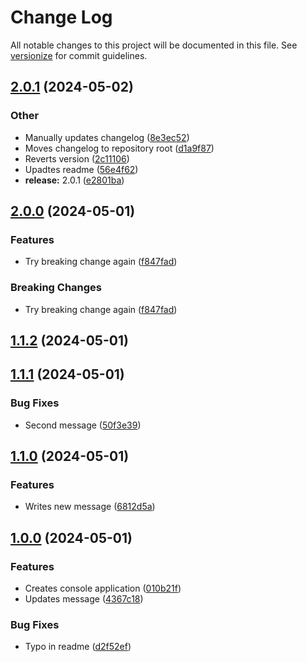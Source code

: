 # Change Log

All notable changes to this project will be documented in this file. See [versionize](https://github.com/versionize/versionize) for commit guidelines.


<a name="2.0.1"></a>
## [2.0.1](https://www.github.com/anapolima/versionize-automated-changelog/releases/tag/v2.0.1) (2024-05-02)

### Other

* Manually updates changelog ([8e3ec52](https://www.github.com/anapolima/versionize-automated-changelog/commit/8e3ec528a0184fe4fa7f2bec25a359e7c6b9fd18))
* Moves changelog to repository root ([d1a9f87](https://www.github.com/anapolima/versionize-automated-changelog/commit/d1a9f870620682948f0f26b4684255d5e34a1879))
* Reverts version ([2c11106](https://www.github.com/anapolima/versionize-automated-changelog/commit/2c111067ed264bf2cdbd19c0960adfe9caaf7cc4))
* Upadtes readme ([56e4f62](https://www.github.com/anapolima/versionize-automated-changelog/commit/56e4f62680e870670aa38552e4a239245f97a297))
* **release:** 2.0.1 ([e2801ba](https://www.github.com/anapolima/versionize-automated-changelog/commit/e2801ba363356edfc8c209478a82b6a7364b3a90))

<a name="2.0.0"></a>
## [2.0.0](https://www.github.com/anapolima/versionize-automated-changelog/releases/tag/v2.0.0) (2024-05-01)

### Features

* Try breaking change again ([f847fad](https://www.github.com/anapolima/versionize-automated-changelog/commit/f847fadd17a1c74d3b4c268d03a7781f73520f39))

### Breaking Changes

* Try breaking change again ([f847fad](https://www.github.com/anapolima/versionize-automated-changelog/commit/f847fadd17a1c74d3b4c268d03a7781f73520f39))

<a name="1.1.2"></a>
## [1.1.2](https://www.github.com/anapolima/versionize-automated-changelog/releases/tag/v1.1.2) (2024-05-01)

<a name="1.1.1"></a>
## [1.1.1](https://www.github.com/anapolima/versionize-automated-changelog/releases/tag/v1.1.1) (2024-05-01)

### Bug Fixes

* Second message ([50f3e39](https://www.github.com/anapolima/versionize-automated-changelog/commit/50f3e39be50c088c706259e9b0adf916b0c018db))

<a name="1.1.0"></a>
## [1.1.0](https://www.github.com/anapolima/versionize-automated-changelog/releases/tag/v1.1.0) (2024-05-01)

### Features

* Writes new message ([6812d5a](https://www.github.com/anapolima/versionize-automated-changelog/commit/6812d5a15bfd583f181321e13ec020cf804b1d64))

<a name="1.0.0"></a>
## [1.0.0](https://www.github.com/anapolima/versionize-automated-changelog/releases/tag/v1.0.0) (2024-05-01)

### Features

* Creates console application ([010b21f](https://www.github.com/anapolima/versionize-automated-changelog/commit/010b21fa1f74e1374105754811720316c1295244))
* Updates message ([4367c18](https://www.github.com/anapolima/versionize-automated-changelog/commit/4367c18bd8898be763f7ebf788ce2e91c9411771))

### Bug Fixes

* Typo in readme ([d2f52ef](https://www.github.com/anapolima/versionize-automated-changelog/commit/d2f52efc452a2cefb98cff5b5bfcefa32c882168))

